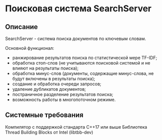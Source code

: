 # Поисковая система SearchServer

## Описание
SearchServer - система поиска документов по ключевым словам.

Основной функционал: 
- ранжирование результатов поиска по статистической мере TF-IDF;
- обработка стоп-слов (не учитываются поисковой системой и не влияют на результаты поиска);
- обработка минус-слов (документы, содержащие минус-слова, не будут включены в результаты поиска);
- создание и обработка очереди запросов;
- удаление дубликатов документов;
- постраничное разделение результатов поиска;
- возможность работы в многопоточном режиме.

## Системные требования
Компилятор с поддержкой стандарта C++17 или выше
Библиотека Thread Building Blocks от Intel (libtbb-dev)